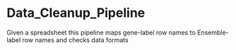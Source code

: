 # Data_Cleanup_Pipeline
Given a spreadsheet this pipeline maps gene-label row names to Ensemble-label row names and checks data formats
